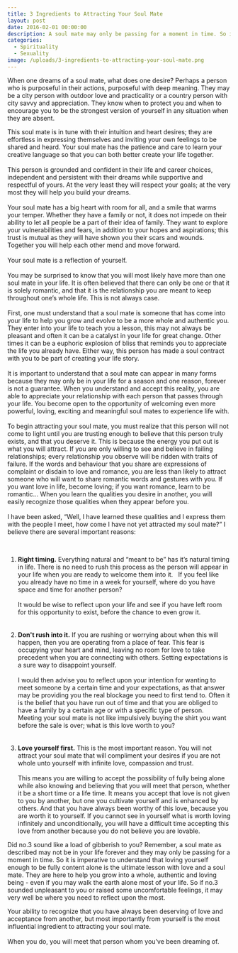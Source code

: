 ```yaml
---
title: 3 Ingredients to Attracting Your Soul Mate
layout: post
date: 2016-02-01 00:00:00
description: A soul mate may only be passing for a moment in time. So it is imperative to understand that loving yourself enough to be fully content alone is the ultimate lesson with love and a soul mate.
categories:
  - Spirituality
  - Sexuality
image: /uploads/3-ingredients-to-attracting-your-soul-mate.png
---
```



When one dreams of a soul mate, what does one desire? Perhaps a person who is purposeful in their actions, purposeful with deep meaning. They may be a city person with outdoor love and practicality or a country person with city savvy and appreciation. They know when to protect you and when to encourage you to be the strongest version of yourself in any situation when they are absent.

This soul mate is in tune with their intuition and heart desires; they are effortless in expressing themselves and inviting your own feelings to be shared and heard. Your soul mate has the patience and care to learn your creative language so that you can both better create your life together.
<br>
<br>This person is grounded and confident in their life and career choices, independent and persistent with their dreams while supportive and respectful of yours. At the very least they will respect your goals; at the very most they will help you build your dreams.
<br>
<br>Your soul mate has a big heart with room for all, and a smile that warms your temper. Whether they have a family or not, it does not impede on their ability to let all people be a part of their idea of family. They want to explore your vulnerabilities and fears, in addition to your hopes and aspirations; this trust is mutual as they will have shown you their scars and wounds. Together you will help each other mend and move forward.
<br>
<br>Your soul mate is a reflection of yourself.
<br>
<br>You may be surprised to know that you will most likely have more than one soul mate in your life. It is often believed that there can only be one or that it is solely romantic, and that it is the relationship you are meant to keep throughout one’s whole life. This is not always case.
<br>
<br>First, one must understand that a soul mate is someone that has come into your life to help you grow and evolve to be a more whole and authentic you. They enter into your life to teach you a lesson, this may not always be pleasant and often it can be a catalyst in your life for great change. Other times it can be a euphoric explosion of bliss that reminds you to appreciate the life you already have. Either way, this person has made a soul contract with you to be part of creating your life story.
<br>
<br>It is important to understand that a soul mate can appear in many forms because they may only be in your life for a season and one reason, forever is not a guarantee. When you understand and accept this reality, you are able to appreciate your relationship with each person that passes through your life. You become open to the opportunity of welcoming even more powerful, loving, exciting and meaningful soul mates to experience life with.
<br>
<br>To begin attracting your soul mate, you must realize that this person will not come to light until you are trusting enough to believe that this person truly exists, and that you deserve it. This is because the energy you put out is what you will attract. If you are only willing to see and believe in failing relationships; every relationship you observe will be ridden with traits of failure. If the words and behaviour that you share are expressions of complaint or disdain to love and romance, you are less than likely to attract someone who will want to share romantic words and gestures with you. If you want love in life, become loving; if you want romance, learn to be romantic… When you learn the qualities you desire in another, you will easily recognize those qualities when they appear before you.
<br>
<br>I have been asked, “Well, I have learned these qualities and I express them with the people I meet, how come I have not yet attracted my soul mate?” I believe there are several important reasons:

&nbsp;

1. **Right timing.** Everything natural and “meant to be” has it’s natural timing in life. There is no need to rush this process as the person will appear in your life when you are ready to welcome them into it.      If you feel like you already have no time in a week for yourself, where do you have space and time for another person?
   <br>
   <br>It would be wise to reflect upon your life and see if you have left room for this opportunity to exist, before the chance to even grow it.
   <br>
   <br>&nbsp;
2. **Don't rush into it.** If you are rushing or worrying about when this will happen, then you are operating from a place of fear. This fear is occupying your heart and mind, leaving no room for love to take precedent when you are connecting with others. Setting expectations is a sure way to disappoint yourself.
   <br>
   <br>I would then advise you to reflect upon your intention for wanting to meet someone by a certain time and your expectations, as that answer may be providing you the real blockage you need to first tend to. Often it is the belief that you have run out of time and that you are obliged to have a family by a certain age or with a specific type of person.     Meeting your soul mate is not like impulsively buying the shirt you want before the sale is over; what is this love worth to you?&nbsp;
   <br>
   <br>&nbsp;
3. **Love yourself first.** This is the most important reason. You will not attract your soul mate that will compliment your desires if you are not whole unto yourself with infinite love, compassion and trust.
   <br>
   <br>This means you are willing to accept the possibility of fully being alone while also knowing and believing that you will meet that person, whether it be a short time or a life time. It means you accept that love is not given to you by another, but one you cultivate yourself and is enhanced by others. And that you have always been worthy of this love, because you are worth it to yourself. If you cannot see in yourself what is worth loving infinitely and unconditionally, you will have a difficult time accepting this love from another because you do not believe you are lovable.

Did no.3 sound like a load of gibberish to you? Remember, a soul mate as described may not be in your life forever and they may only be passing for a moment in time. So it is imperative to understand that loving yourself enough to be fully content alone is the ultimate lesson with love and a soul mate. They are here to help you grow into a whole, authentic and loving being - even if you may walk the earth alone most of your life. So if no.3 sounded unpleasant to you or raised some uncomfortable feelings, it may very well be where you need to reflect upon the most.

Your ability to recognize that you have always been deserving of love and acceptance from another, but most importantly from yourself is the most influential ingredient to attracting your soul mate.
<br>
<br>When you do, you will meet that person whom you’ve been dreaming of.
<br>&nbsp;